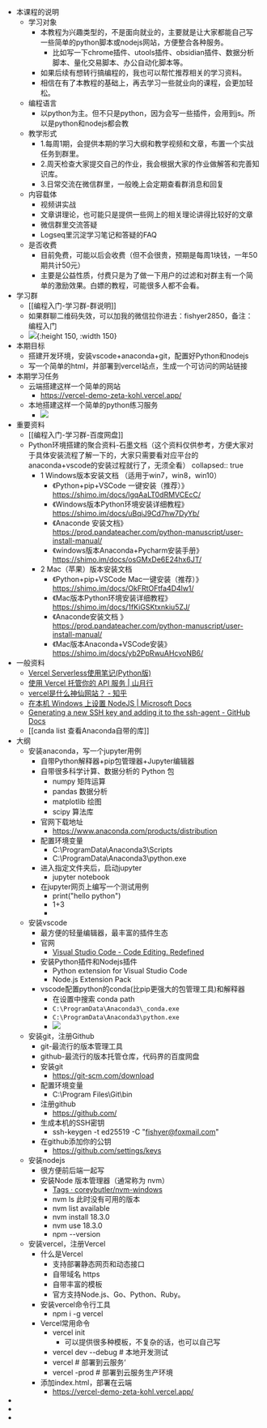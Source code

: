- 本课程的说明
	- 学习对象
		- 本教程为兴趣类型的，不是面向就业的，主要就是让大家都能自己写一些简单的python脚本或nodejs网站，方便整合各种服务。
			- 比如写一下chrome插件、utools插件、obsidian插件、数据分析脚本、量化交易脚本、办公自动化脚本等。
		- 如果后续有想转行搞编程的，我也可以帮忙推荐相关的学习资料。
		- 相信在有了本教程的基础上，再去学习一些就业向的课程，会更加轻松。
	- 编程语言
		- 以python为主。但不只是python，因为会写一些插件，会用到js。所以是python和nodejs都会教
	- 教学形式
		- 1.每周1期，会提供本期的学习大纲和教学视频和文章，布置一个实战任务到群里。
		- 2.周天检查大家提交自己的作业，我会根据大家的作业做解答和完善知识库。
		- 3.日常交流在微信群里，一般晚上会定期查看群消息和回复
	- 内容载体
		- 视频讲实战
		- 文章讲理论，也可能只是提供一些网上的相关理论讲得比较好的文章
		- 微信群里交流答疑
		- Logseq里沉淀学习笔记和答疑的FAQ
	- 是否收费
		- 目前免费，可能以后会收费（但不会很贵，预期是每周1块钱，一年50期共计50元）
		- 主要是公益性质，付费只是为了做一下用户的过滤和对群主有一个简单的激励效果。白嫖的教程，可能很多人都不会看。
- 学习群
	- [[编程入门-学习群-群说明]]
	- 如果群聊二维码失效，可以加我的微信拉你进去：fishyer2850，备注：编程入门
	- ![](https://yupic.oss-cn-shanghai.aliyuncs.com/3c5c93a5f5067ec1f4e0dcc44be6416.jpg){:height 150, :width 150}
- 本期目标
	- 搭建开发环境，安装vscode+anaconda+git，配置好Python和nodejs
	- 写一个简单的html，并部署到vercel站点，生成一个可访问的网站链接
- 本期学习任务
	- 云端搭建这样一个简单的网站
		- https://vercel-demo-zeta-kohl.vercel.app/
	- 本地搭建这样一个简单的python练习服务
		- ![](https://yupic.oss-cn-shanghai.aliyuncs.com/20220605223101.png)
- 重要资料
	- [[编程入门-学习群-百度网盘]]
	- Python环境搭建的聚合资料-石墨文档（这个资料仅供参考，方便大家对于具体安装流程了解一下的，大家只需要看对应平台的anaconda+vscode的安装过程就行了，无须全看）
	  collapsed:: true
		- 1 Windows版本安装文档 （适用于win7，win8，win10）
			- 《Python+pip+VSCode 一键安装（推荐）》https://shimo.im/docs/lgqAaLT0dRMVCEcC/
			- 《Windows版本Python环境安装详细教程》https://shimo.im/docs/uBqiJ9Cd7hw7DyYb/
			- 《Anaconde 安装文档》https://prod.pandateacher.com/python-manuscript/user-install-manual/
			- 《windows版本Anaconda+Pycharm安装手册》https://shimo.im/docs/osGMxDe6E24hx6JT/
		- 2 Mac（苹果）版本安装文档
			- 《Python+pip+VSCode Mac一键安装（推荐）》https://shimo.im/docs/OkFRtOFtfa4D4lw1/
			- 《Mac版本Python环境安装详细教程》https://shimo.im/docs/1fKiGSKtxnkiu5ZJ/
			- 《Anaconde安装文档 》https://prod.pandateacher.com/python-manuscript/user-install-manual/
			- 《Mac版本Anaconda+VSCode安装》https://shimo.im/docs/yb2PpRwuAHcvoNB6/
- 一般资料
	- [Vercel Serverless使用笔记(Python版)](https://nicelee.top/blog/2020/11/16/vercel-serverless/)
	- [使用 Vercel 托管你的 API 服务 | 山月行](https://shanyue.tech/no-vps/api.html#json-api-%E4%B8%8E-vercel-node-helper)
	- [vercel是什么神仙网站？ - 知乎](https://zhuanlan.zhihu.com/p/347990778)
	- [在本机 Windows 上设置 NodeJS | Microsoft Docs](https://docs.microsoft.com/zh-cn/windows/dev-environment/javascript/nodejs-on-windows)
	- [Generating a new SSH key and adding it to the ssh-agent - GitHub Docs](https://docs.github.com/cn/authentication/connecting-to-github-with-ssh/generating-a-new-ssh-key-and-adding-it-to-the-ssh-agent)
	- [[canda list 查看Anaconda自带的库]]
- 大纲
	- 安装anaconda，写一个jupyter用例
		- 自带Python解释器+pip包管理器+Jupyter编辑器
		- 自带很多科学计算、数据分析的 Python 包
			- numpy 矩阵运算
			- pandas 数据分析
			- matplotlib 绘图
			- scipy 算法库
		- 官网下载地址
			- https://www.anaconda.com/products/distribution
		- 配置环境变量
			- C:\ProgramData\Anaconda3\Scripts
			- C:\ProgramData\Anaconda3\python.exe
		- 进入指定文件夹后，启动jupyter
			- jupyter notebook
		- 在jupyter网页上编写一个测试用例
			- print("hello python")
			- 1+3
			-
	- 安装vscode
		- 最方便的轻量编辑器，最丰富的插件生态
		- 官网
			- [Visual Studio Code - Code Editing. Redefined](https://code.visualstudio.com/)
		- 安装Python插件和Nodejs插件
			- Python extension for Visual Studio Code
			- Node.js Extension Pack
		- vscode配置python的conda(比pip更强大的包管理工具)和解释器
			- 在设置中搜索 conda path
			- `C:\ProgramData\Anaconda3\_conda.exe`
			- `C:\ProgramData\Anaconda3\python.exe`
			- ![](https://yupic.oss-cn-shanghai.aliyuncs.com/202206111954667.png)
	- 安装git，注册Github
		- git-最流行的版本管理工具
		- github-最流行的版本托管仓库，代码界的百度网盘
		- 安装git
			- https://git-scm.com/download
		- 配置环境变量
			- C:\Program Files\Git\bin
		- 注册github
			- https://github.com/
		- 生成本机的SSH密钥
			- ssh-keygen -t ed25519 -C "fishyer@foxmail.com"
		- 在github添加你的公钥
			- https://github.com/settings/keys
	- 安装nodejs
		- 很方便前后端一起写
		- 安装Node 版本管理器（通常称为 nvm）
			- [Tags · coreybutler/nvm-windows](https://github.com/coreybutler/nvm-windows/tags)
			- nvm ls 此时没有可用的版本
			- nvm list available
			- nvm install 18.3.0
			- nvm use 18.3.0
			- npm --version
	- 安装vercel，注册Vercel
		- 什么是Vercel
			- 支持部署静态网页和动态接口
			- 自带域名 https
			- 自带丰富的模板
			- 官方支持Node.js、Go、Python、Ruby。
		- 安装vercel命令行工具
			- npm i -g vercel
		- Vercel常用命令
			- vercel init
				- 可以提供很多种模板，不复杂的话，也可以自己写
			- vercel dev --debug  # 本地开发测试
			- vercel          # 部署到云服务‘
			- vercel -prod    # 部署到云服务生产环境
		- 添加index.html，部署在云端
			- https://vercel-demo-zeta-kohl.vercel.app/
-
-
-